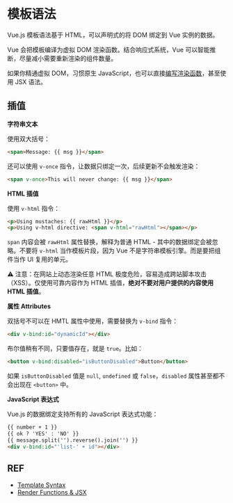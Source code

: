 # 模板语法

Vue.js 模板语法基于 HTML，可以声明式的将 DOM 绑定到 Vue 实例的数据。

Vue 会把模板编译为虚拟 DOM 渲染函数。结合响应式系统，Vue 可以智能推断，尽量减小需要重新渲染的组件数量。

如果你精通虚拟 DOM，习惯原生 JavaScript，也可以直接[编写渲染函数][render]，甚至使用 JSX 语法。

## 插值

**字符串文本**

使用双大括号：

```html
<span>Message: {{ msg }}</span>
```

还可以使用 `v-once` 指令，让数据只绑定一次，后续更新不会触发渲染：

```html
<span v-once>This will never change: {{ msg }}</span>
```

**HTML 插值**

使用 `v-html` 指令：

```html
<p>Using mustaches: {{ rawHtml }}</p>
<p>Using v-html directive: <span v-html="rawHtml"></span></p>
```

`span` 内容会被 `rawHtml` 属性替换，解释为普通 HTML - 其中的数据绑定会被忽略。不要将 `v-html` 当作模板片段，因为 Vue 不是字符串模板引擎。而是要把组件当作 UI 复用的单元。

⚠️ 注意：在网站上动态渲染任意 HTML 极度危险，容易造成跨站脚本攻击（XSS）。仅使用可靠内容作为 HTML 插值，**绝对不要对用户提供的内容使用 HTML 插值**。

**属性 Attributes**

双括号不可以在 HMTL 属性中使用，需要替换为 `v-bind` 指令：

```html
<div v-bind:id="dynamicId"></div>
```

布尔值稍有不同，只要值存在，就是 `true`。比如：

```html
<button v-bind:disabled="isButtonDisabled">Button</button>
```

如果 `isButtonDisabled` 值是 `null`, `undefined` 或 `false`，`disabled` 属性甚至都不会出现在 `<button>` 中。

**JavaScript 表达式**

Vue.js 的数据绑定支持所有的 JavaScript 表达式功能：

```html
{{ number + 1 }}
{{ ok ? 'YES' : 'NO' }}
{{ message.split('').reverse().join('') }}
<div v-bind:id="'list-' + id"></div>
```

## REF

- [Template Syntax][tpl]
- [Render Functions & JSX][render]

[tpl]: https://vuejs.org/v2/guide/syntax.html
[render]: https://vuejs.org/v2/guide/render-function.html